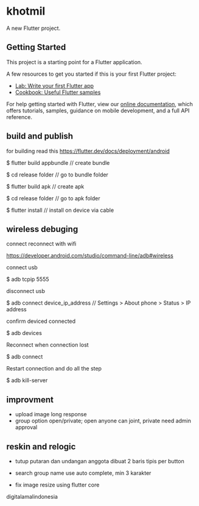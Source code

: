 # khotmil

A new Flutter project.

## Getting Started

This project is a starting point for a Flutter application.

A few resources to get you started if this is your first Flutter project:

- [Lab: Write your first Flutter app](https://flutter.dev/docs/get-started/codelab)
- [Cookbook: Useful Flutter samples](https://flutter.dev/docs/cookbook)

For help getting started with Flutter, view our
[online documentation](https://flutter.dev/docs), which offers tutorials,
samples, guidance on mobile development, and a full API reference.

## build and publish

for building read this https://flutter.dev/docs/deployment/android

$ flutter build appbundle // create bundle

$ cd release folder // go to bundle folder

$ flutter build apk // create apk

$ cd release folder // go to apk folder

$ flutter install // install on device via cable

## wireless debuging

connect reconnect with wifi

https://developer.android.com/studio/command-line/adb#wireless

 connect usb

  $ adb tcpip 5555

 disconnect usb

  $ adb connect device_ip_address // Settings > About phone > Status > IP address

confirm deviced connected

 $ adb devices

Reconnect when connection lost

 $ adb connect

Restart connection and do all the step

 $ adb kill-server

## improvment

- upload image long response
- group option open/private; open anyone can joint, private need admin approval

## reskin and relogic

- tutup putaran dan undangan anggota dibuat 2 baris tipis per button 
- search group name use auto complete, min 3 karakter

- fix image resize using flutter core

digitalamalindonesia



